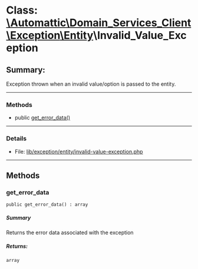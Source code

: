 # Class: [\Automattic](../namespaces/automattic.md)[\Domain_Services_Client](../namespaces/automattic-domain-services-client.md)[\Exception](../namespaces/automattic-domain-services-client-exception.md)[\Entity](../namespaces/automattic-domain-services-client-exception-entity.md)\Invalid_Value_Exception

## Summary:

Exception thrown when an invalid value/option is passed to the entity.


---

### Methods

* public [get_error_data()](#method_get_error_data)

---

### Details

* File: [lib/exception/entity/invalid-value-exception.php](../../lib/exception/entity/invalid-value-exception.php)

---

## Methods

<a id="method_get_error_data"></a>
### get_error_data

```
public get_error_data() : array
```

##### Summary

Returns the error data associated with the exception

##### Returns:

```
array
```
